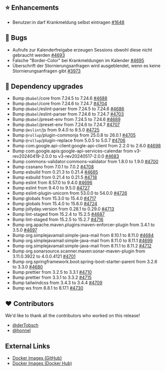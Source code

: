 ## ⭐ Enhancements

- Benutzer:in darf Krankmeldung selbst eintragen [#1648](https://github.com/urlaubsverwaltung/urlaubsverwaltung/issues/1648)

## 🐞 Bugs

- Aufrufe zur Kalenderfreigabe erzeugen Sessions obwohl diese nicht gebraucht werden [#4693](https://github.com/urlaubsverwaltung/urlaubsverwaltung/issues/4693)
- Falsche "Border-Color" bei Krankmeldungen im Kalender [#4695](https://github.com/urlaubsverwaltung/urlaubsverwaltung/issues/4695)
- Überschrift der Stornierungsanfragen wird ausgeblendet, wenn es keine Stornierungsanfragen gibt [#3973](https://github.com/urlaubsverwaltung/urlaubsverwaltung/issues/3973)

## 🔨 Dependency upgrades

- Bump `@babel`/core from 7.24.5 to 7.24.6 [#4688](https://github.com/urlaubsverwaltung/urlaubsverwaltung/pull/4688)
- Bump `@babel`/core from 7.24.6 to 7.24.7 [#4704](https://github.com/urlaubsverwaltung/urlaubsverwaltung/pull/4704)
- Bump `@babel`/eslint-parser from 7.24.5 to 7.24.6 [#4686](https://github.com/urlaubsverwaltung/urlaubsverwaltung/pull/4686)
- Bump `@babel`/eslint-parser from 7.24.6 to 7.24.7 [#4703](https://github.com/urlaubsverwaltung/urlaubsverwaltung/pull/4703)
- Bump `@babel`/preset-env from 7.24.5 to 7.24.6 [#4689](https://github.com/urlaubsverwaltung/urlaubsverwaltung/pull/4689)
- Bump `@babel`/preset-env from 7.24.6 to 7.24.7 [#4707](https://github.com/urlaubsverwaltung/urlaubsverwaltung/pull/4707)
- Bump `@eslint`/js from 9.4.0 to 9.5.0 [#4725](https://github.com/urlaubsverwaltung/urlaubsverwaltung/pull/4725)
- Bump `@rollup`/plugin-commonjs from 25.0.8 to 26.0.1 [#4705](https://github.com/urlaubsverwaltung/urlaubsverwaltung/pull/4705)
- Bump `@rollup`/plugin-replace from 5.0.5 to 5.0.7 [#4706](https://github.com/urlaubsverwaltung/urlaubsverwaltung/pull/4706)
- Bump com.google.api-client:google-api-client from 2.2.0 to 2.6.0 [#4698](https://github.com/urlaubsverwaltung/urlaubsverwaltung/pull/4698)
- Bump com.google.apis:google-api-services-calendar from v3-rev20240419-2.0.0 to v3-rev20240517-2.0.0 [#4683](https://github.com/urlaubsverwaltung/urlaubsverwaltung/pull/4683)
- Bump commons-validator:commons-validator from 1.8.0 to 1.9.0 [#4700](https://github.com/urlaubsverwaltung/urlaubsverwaltung/pull/4700)
- Bump cssnano from 7.0.1 to 7.0.2 [#4708](https://github.com/urlaubsverwaltung/urlaubsverwaltung/pull/4708)
- Bump esbuild from 0.21.3 to 0.21.4 [#4685](https://github.com/urlaubsverwaltung/urlaubsverwaltung/pull/4685)
- Bump esbuild from 0.21.4 to 0.21.5 [#4718](https://github.com/urlaubsverwaltung/urlaubsverwaltung/pull/4718)
- Bump eslint from 8.57.0 to 9.4.0 [#4696](https://github.com/urlaubsverwaltung/urlaubsverwaltung/pull/4696)
- Bump eslint from 9.4.0 to 9.5.0 [#4727](https://github.com/urlaubsverwaltung/urlaubsverwaltung/pull/4727)
- Bump eslint-plugin-unicorn from 53.0.0 to 54.0.0 [#4726](https://github.com/urlaubsverwaltung/urlaubsverwaltung/pull/4726)
- Bump globals from 15.3.0 to 15.4.0 [#4717](https://github.com/urlaubsverwaltung/urlaubsverwaltung/pull/4717)
- Bump globals from 15.4.0 to 15.6.0 [#4724](https://github.com/urlaubsverwaltung/urlaubsverwaltung/pull/4724)
- Bump jollyday.version from 0.28.1 to 0.29.0 [#4713](https://github.com/urlaubsverwaltung/urlaubsverwaltung/pull/4713)
- Bump lint-staged from 15.2.4 to 15.2.5 [#4687](https://github.com/urlaubsverwaltung/urlaubsverwaltung/pull/4687)
- Bump lint-staged from 15.2.5 to 15.2.7 [#4716](https://github.com/urlaubsverwaltung/urlaubsverwaltung/pull/4716)
- Bump org.apache.maven.plugins:maven-enforcer-plugin from 3.4.1 to 3.5.0 [#4697](https://github.com/urlaubsverwaltung/urlaubsverwaltung/pull/4697)
- Bump org.simplejavamail:simple-java-mail from 8.10.1 to 8.11.0 [#4684](https://github.com/urlaubsverwaltung/urlaubsverwaltung/pull/4684)
- Bump org.simplejavamail:simple-java-mail from 8.11.0 to 8.11.1 [#4699](https://github.com/urlaubsverwaltung/urlaubsverwaltung/pull/4699)
- Bump org.simplejavamail:simple-java-mail from 8.11.1 to 8.11.2 [#4712](https://github.com/urlaubsverwaltung/urlaubsverwaltung/pull/4712)
- Bump org.sonarsource.scanner.maven:sonar-maven-plugin from 3.11.0.3922 to 4.0.0.4121 [#4701](https://github.com/urlaubsverwaltung/urlaubsverwaltung/pull/4701)
- Bump org.springframework.boot:spring-boot-starter-parent from 3.2.6 to 3.3.0 [#4680](https://github.com/urlaubsverwaltung/urlaubsverwaltung/pull/4680)
- Bump prettier from 3.2.5 to 3.3.1 [#4710](https://github.com/urlaubsverwaltung/urlaubsverwaltung/pull/4710)
- Bump prettier from 3.3.1 to 3.3.2 [#4715](https://github.com/urlaubsverwaltung/urlaubsverwaltung/pull/4715)
- Bump tailwindcss from 3.4.3 to 3.4.4 [#4709](https://github.com/urlaubsverwaltung/urlaubsverwaltung/pull/4709)
- Bump ws from 8.8.1 to 8.17.1 [#4730](https://github.com/urlaubsverwaltung/urlaubsverwaltung/pull/4730)

## ❤️ Contributors

We'd like to thank all the contributors who worked on this release!

- [@derTobsch](https://github.com/derTobsch)
- [@honnel](https://github.com/honnel)
## External Links

- [Docker Images (GitHub)](https://github.com/urlaubsverwaltung/urlaubsverwaltung/pkgs/container/urlaubsverwaltung%2Furlaubsverwaltung)
- [Docker Images (Docker Hub)](https://hub.docker.com/r/urlaubsverwaltung/urlaubsverwaltung)
